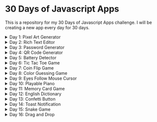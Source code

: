 # 30 Days of Javascript Apps

This is a repository for my 30 Days of Javascript Apps challenge. I will be creating a new app every day for 30 days.

<details>
  <summary>Day 1: Pixel Art Generator</summary>

<br>

Pixel Art Generator - [Demo](https://codepen.io/ahmetenesdur/full/xxaGyPa)

![Pixel Art Generator](https://i.imgur.com/2Rxtman.png)

</details>

<details>
  <summary>Day 2: Rich Text Editor</summary>

<br>

Rich Text Editor - [Demo](https://codepen.io/ahmetenesdur/full/dyqYppR)

![Rich Text Editor](https://i.imgur.com/TzUNNby.png)

</details>

<details>
  <summary>Day 3: Password Generator</summary>

<br>

Password Generator - [Demo](https://codepen.io/ahmetenesdur/full/XWPmovp)

![Password Generator](https://i.imgur.com/It9VZRx.png)

</details>

<details>
  <summary>Day 4: QR Code Generator</summary>

<br>

QR Code Generator - [Demo](https://codepen.io/ahmetenesdur/full/dyqGNyL)

![QR Code Generator](https://i.imgur.com/fwKfTQD.png)

</details>

<details>
  <summary>Day 5: Battery Detector</summary>

<br>

Battery Detector - [Demo](https://codepen.io/ahmetenesdur/full/GRXZgZW)

![Battery Detector](https://i.imgur.com/IrK4Ll4.png)

</details>

<details>
  <summary>Day 6: Tic Tac Toe Game</summary>

<br>

Tic Tac Toe Game - [Demo](https://codepen.io/ahmetenesdur/full/jOvqjLy)

![Tic Tac Toe Game](https://i.imgur.com/XPyqVz0.png)

</details>

<details>
  <summary>Day 7: Coin Flip Game</summary>

<br>

Coin Flip Game - [Demo](https://codepen.io/ahmetenesdur/full/VwGjyye)

![Coin Flip Game](https://i.imgur.com/uTB2R3Y.png)

</details>

<details>
  <summary>Day 8: Color Guessing Game</summary>

<br>

Color Guessing Game - [Demo](https://codepen.io/ahmetenesdur/full/WNgGQzr)

![Color Guessing Game](https://i.imgur.com/Se7h2pV.png)

</details>

<details>
  <summary>Day 9: Eyes Follow Mouse Cursor</summary>

<br>

Eyes Follow Mouse Cursor - [Demo](https://codepen.io/ahmetenesdur/full/xxaEmOy)

![Eyes Follow Mouse Cursor](https://i.imgur.com/GKEtJOh.gif)

</details>

<details>
  <summary>Day 10: Playable Piano</summary>

<br>

Playable Piano - [Demo](https://codepen.io/ahmetenesdur/full/NWLbrVG)

![Playable Piano](https://i.imgur.com/cRbJk0A.gif)

</details>

<details>
  <summary>Day 11: Memory Card Game</summary>

<br>

Memory Card Game - [Demo](https://codepen.io/ahmetenesdur/full/qBMqLwG)

![Memory Card Game](https://i.imgur.com/CbwXiYf.gif)

</details>

<details>
  <summary>Day 12: English Dictionary</summary>

<br>

English Dictionary - [Demo](https://codepen.io/ahmetenesdur/full/QWVdrmK)

![English Dictionary](https://i.imgur.com/8eSHKTY.gif)

</details>

<details>
  <summary>Day 13: Confetti Button</summary>

<br>

Confetti Button - [Demo](https://codepen.io/ahmetenesdur/full/QWVpgJP)

![Confetti Button](https://i.imgur.com/5HMhkKd.gif)

</details>

<details>
  <summary>Day 14: Toast Notification</summary>

<br>

Toast Notification - [Demo](https://codepen.io/ahmetenesdur/full/qBMmELY)

![Toast Notification](https://i.imgur.com/r0e732B.gif)

</details>

<details>
  <summary>Day 15: Snake Game</summary>

<br>

Snake Game - [Demo](https://codepen.io/ahmetenesdur/full/KKxmxdj)

![Snake Game](https://i.imgur.com/bRrp1DZ.gif)

</details>

<details>
  <summary>Day 16: Drag and Drop</summary>

<br>

Drag and Drop - [Demo](https://codepen.io/ahmetenesdur/full/OJogbgJ)

![Drag and Drop](https://i.imgur.com/Mdyuv9k.gif)

</details>
